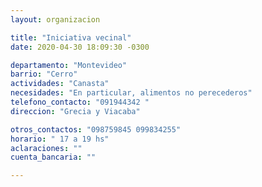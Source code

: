 ```yaml
---
layout: organizacion

title: "Iniciativa vecinal"
date: 2020-04-30 18:09:30 -0300

departamento: "Montevideo"
barrio: "Cerro"
actividades: "Canasta"
necesidades: "En particular, alimentos no perecederos"
telefono_contacto: "091944342 "
direccion: "Grecia y Viacaba"

otros_contactos: "098759845 099834255"
horario: " 17 a 19 hs"
aclaraciones: ""
cuenta_bancaria: ""

---
```

